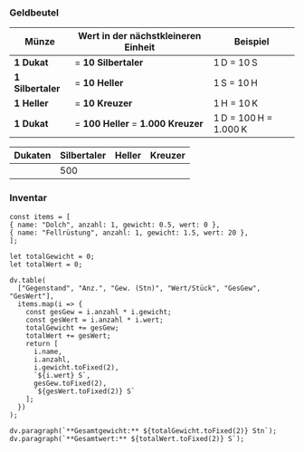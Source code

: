 ### **Geldbeutel**

| Münze             | Wert in der nächstkleineren Einheit  | Beispiel              |
| ----------------- | ------------------------------------ | --------------------- |
| **1 Dukat**       | = **10 Silbertaler**                 | 1 D = 10 S            |
| **1 Silbertaler** | = **10 Heller**                      | 1 S = 10 H            |
| **1 Heller**      | = **10 Kreuzer**                     | 1 H = 10 K            |
| **1 Dukat**       | = **100 Heller** = **1.000 Kreuzer** | 1 D = 100 H = 1.000 K |

| Dukaten | Silbertaler | Heller | Kreuzer |
| ------- | ----------- | ------ | ------- |
|         | 500         |        |         |

### **Inventar**

```dataviewjs
const items = [
{ name: "Dolch", anzahl: 1, gewicht: 0.5, wert: 0 },
{ name: "Fellrüstung", anzahl: 1, gewicht: 1.5, wert: 20 },
];

let totalGewicht = 0;
let totalWert = 0;

dv.table(
  ["Gegenstand", "Anz.", "Gew. (Stn)", "Wert/Stück", "GesGew", "GesWert"],
  items.map(i => {
    const gesGew = i.anzahl * i.gewicht;
    const gesWert = i.anzahl * i.wert;
    totalGewicht += gesGew;
    totalWert += gesWert;
    return [
      i.name,
      i.anzahl,
      i.gewicht.toFixed(2),
      `${i.wert} S`,
      gesGew.toFixed(2),
      `${gesWert.toFixed(2)} S`
    ];
  })
);

dv.paragraph(`**Gesamtgewicht:** ${totalGewicht.toFixed(2)} Stn`);
dv.paragraph(`**Gesamtwert:** ${totalWert.toFixed(2)} S`);

```


